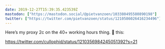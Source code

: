 ```yaml
---
date: 2019-12-27T15:39:35.423539Z
mastodon: ["https://mastodon.social/@pietvanzoen/103380495580890198"]
twitter: ["https://twitter.com/pietvanzoen/status/1210586026416234496"]
---
```

Here’s my proxy 2c on the 40+ working hours thing. 💯 this:

https://twitter.com/cullophid/status/1210356984245051392?s=21
